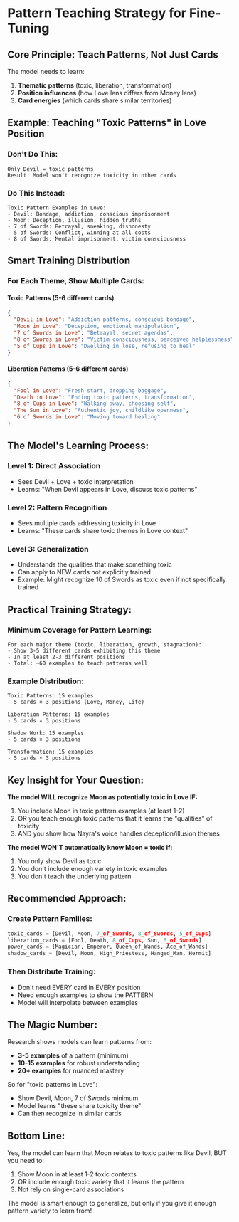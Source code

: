 # Pattern Teaching Strategy for Fine-Tuning

## Core Principle: Teach Patterns, Not Just Cards

The model needs to learn:
1. **Thematic patterns** (toxic, liberation, transformation)
2. **Position influences** (how Love lens differs from Money lens)
3. **Card energies** (which cards share similar territories)

## Example: Teaching "Toxic Patterns" in Love Position

### Don't Do This:
```
Only Devil = toxic patterns
Result: Model won't recognize toxicity in other cards
```

### Do This Instead:
```
Toxic Pattern Examples in Love:
- Devil: Bondage, addiction, conscious imprisonment
- Moon: Deception, illusion, hidden truths
- 7 of Swords: Betrayal, sneaking, dishonesty  
- 5 of Swords: Conflict, winning at all costs
- 8 of Swords: Mental imprisonment, victim consciousness
```

## Smart Training Distribution

### For Each Theme, Show Multiple Cards:

#### Toxic Patterns (5-6 different cards)
```json
{
  "Devil in Love": "Addiction patterns, conscious bondage",
  "Moon in Love": "Deception, emotional manipulation",
  "7 of Swords in Love": "Betrayal, secret agendas",
  "8 of Swords in Love": "Victim consciousness, perceived helplessness",
  "5 of Cups in Love": "Dwelling in loss, refusing to heal"
}
```

#### Liberation Patterns (5-6 different cards)
```json
{
  "Fool in Love": "Fresh start, dropping baggage",
  "Death in Love": "Ending toxic patterns, transformation",
  "8 of Cups in Love": "Walking away, choosing self",
  "The Sun in Love": "Authentic joy, childlike openness",
  "6 of Swords in Love": "Moving toward healing"
}
```

## The Model's Learning Process:

### Level 1: Direct Association
- Sees Devil + Love + toxic interpretation
- Learns: "When Devil appears in Love, discuss toxic patterns"

### Level 2: Pattern Recognition
- Sees multiple cards addressing toxicity in Love
- Learns: "These cards share toxic themes in Love context"

### Level 3: Generalization
- Understands the qualities that make something toxic
- Can apply to NEW cards not explicitly trained
- Example: Might recognize 10 of Swords as toxic even if not specifically trained

## Practical Training Strategy:

### Minimum Coverage for Pattern Learning:
```
For each major theme (toxic, liberation, growth, stagnation):
- Show 3-5 different cards exhibiting this theme
- In at least 2-3 different positions
- Total: ~60 examples to teach patterns well
```

### Example Distribution:
```
Toxic Patterns: 15 examples
- 5 cards × 3 positions (Love, Money, Life)

Liberation Patterns: 15 examples  
- 5 cards × 3 positions

Shadow Work: 15 examples
- 5 cards × 3 positions

Transformation: 15 examples
- 5 cards × 3 positions
```

## Key Insight for Your Question:

**The model WILL recognize Moon as potentially toxic in Love IF:**
1. You include Moon in toxic pattern examples (at least 1-2)
2. OR you teach enough toxic patterns that it learns the "qualities" of toxicity
3. AND you show how Nayra's voice handles deception/illusion themes

**The model WON'T automatically know Moon = toxic if:**
1. You only show Devil as toxic
2. You don't include enough variety in toxic examples
3. You don't teach the underlying pattern

## Recommended Approach:

### Create Pattern Families:
```python
toxic_cards = [Devil, Moon, 7_of_Swords, 8_of_Swords, 5_of_Cups]
liberation_cards = [Fool, Death, 8_of_Cups, Sun, 6_of_Swords]
power_cards = [Magician, Emperor, Queen_of_Wands, Ace_of_Wands]
shadow_cards = [Devil, Moon, High_Priestess, Hanged_Man, Hermit]
```

### Then Distribute Training:
- Don't need EVERY card in EVERY position
- Need enough examples to show the PATTERN
- Model will interpolate between examples

## The Magic Number:

Research shows models can learn patterns from:
- **3-5 examples** of a pattern (minimum)
- **10-15 examples** for robust understanding
- **20+ examples** for nuanced mastery

So for "toxic patterns in Love":
- Show Devil, Moon, 7 of Swords minimum
- Model learns "these share toxicity theme"
- Can then recognize in similar cards

## Bottom Line:

Yes, the model can learn that Moon relates to toxic patterns like Devil, BUT you need to:
1. Show Moon in at least 1-2 toxic contexts
2. OR include enough toxic variety that it learns the pattern
3. Not rely on single-card associations

The model is smart enough to generalize, but only if you give it enough pattern variety to learn from!